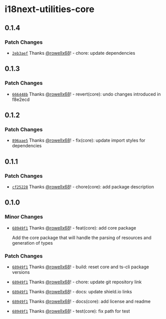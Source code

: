 # i18next-utilities-core

## 0.1.4

### Patch Changes

- [`2eb3aef`](https://github.com/rowellx68/i18next-utilities/commit/2eb3aef6a99e5229b5bee65083a6f2f3e75563b3) Thanks [@rowellx68](https://github.com/rowellx68)! - chore: update dependencies

## 0.1.3

### Patch Changes

- [`666448b`](https://github.com/rowellx68/i18next-utilities/commit/666448b613c48fda1fb0c2ddc81b6601cb1b3fc3) Thanks [@rowellx68](https://github.com/rowellx68)! - revert(core): undo changes introduced in f8e2ecd

## 0.1.2

### Patch Changes

- [`896aae5`](https://github.com/rowellx68/i18next-utilities/commit/896aae5afcf026dac27b8e7bcda578f6630dc26d) Thanks [@rowellx68](https://github.com/rowellx68)! - fix(core): update import styles for dependencies

## 0.1.1

### Patch Changes

- [`cf25228`](https://github.com/rowellx68/i18next-utilities/commit/cf252281c77b2676aed1492510639f0ba85b05c4) Thanks [@rowellx68](https://github.com/rowellx68)! - chore(core): add package description

## 0.1.0

### Minor Changes

- [`68949f1`](https://github.com/rowellx68/i18next-utilities/commit/68949f135e4446b0062fcb38f23acb99f1e46b97) Thanks [@rowellx68](https://github.com/rowellx68)! - feat(core): add core package

  Add the core package that will handle the parsing of resources and generation of types

### Patch Changes

- [`68949f1`](https://github.com/rowellx68/i18next-utilities/commit/68949f135e4446b0062fcb38f23acb99f1e46b97) Thanks [@rowellx68](https://github.com/rowellx68)! - build: reset core and ts-cli package versions

- [`68949f1`](https://github.com/rowellx68/i18next-utilities/commit/68949f135e4446b0062fcb38f23acb99f1e46b97) Thanks [@rowellx68](https://github.com/rowellx68)! - chore: update git repository link

- [`68949f1`](https://github.com/rowellx68/i18next-utilities/commit/68949f135e4446b0062fcb38f23acb99f1e46b97) Thanks [@rowellx68](https://github.com/rowellx68)! - docs: update shield.io links

- [`68949f1`](https://github.com/rowellx68/i18next-utilities/commit/68949f135e4446b0062fcb38f23acb99f1e46b97) Thanks [@rowellx68](https://github.com/rowellx68)! - docs(core): add license and readme

- [`68949f1`](https://github.com/rowellx68/i18next-utilities/commit/68949f135e4446b0062fcb38f23acb99f1e46b97) Thanks [@rowellx68](https://github.com/rowellx68)! - test(core): fix path for test

